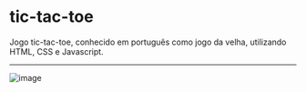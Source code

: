 # tic-tac-toe

Jogo tic-tac-toe, conhecido em português como jogo da velha, utilizando HTML, CSS e Javascript.
<hr/>

![image](https://github.com/WellesonRoberto/tic-tac-toe/assets/126594189/350301be-5524-402e-8069-0045bd71a3e2)
